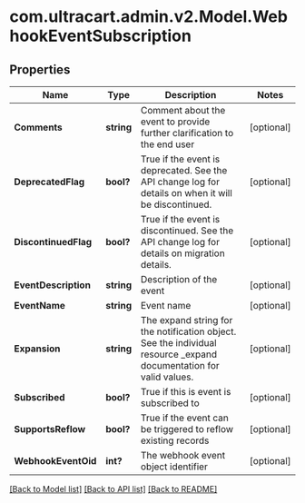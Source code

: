 # com.ultracart.admin.v2.Model.WebhookEventSubscription
## Properties

Name | Type | Description | Notes
------------ | ------------- | ------------- | -------------
**Comments** | **string** | Comment about the event to provide further clarification to the end user | [optional] 
**DeprecatedFlag** | **bool?** | True if the event is deprecated.  See the API change log for details on when it will be discontinued. | [optional] 
**DiscontinuedFlag** | **bool?** | True if the event is discontinued.  See the API change log for details on migration details. | [optional] 
**EventDescription** | **string** | Description of the event | [optional] 
**EventName** | **string** | Event name | [optional] 
**Expansion** | **string** | The expand string for the notification object.  See the individual resource _expand documentation for valid values. | [optional] 
**Subscribed** | **bool?** | True if this is event is subscribed to | [optional] 
**SupportsReflow** | **bool?** | True if the event can be triggered to reflow existing records | [optional] 
**WebhookEventOid** | **int?** | The webhook event object identifier | [optional] 


[[Back to Model list]](../README.md#documentation-for-models) [[Back to API list]](../README.md#documentation-for-api-endpoints) [[Back to README]](../README.md)

